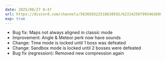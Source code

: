 ```yaml
---
date: 2025/08/27 0:47
url: https://discord.com/channels/563650322518638592/623142507995463690/1409927293895442463
exp: true
---
```

- Bug fix: Maps not always aligned in classic mode
- Improvement: Angle & Meteor perk now have sounds
- Change: Time mode is locked until 1 boss was defeated
- Change: Sandbox mode is locked until 2 bosses were defeated
- Bug fix (regression): Removed new compression again
